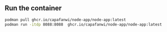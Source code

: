 ## Run the container

```sh
podman pull ghcr.io/capafanwi/node-app/node-app:latest
podman run -itdp 8088:8088  ghcr.io/capafanwi/node-app/node-app:latest
```